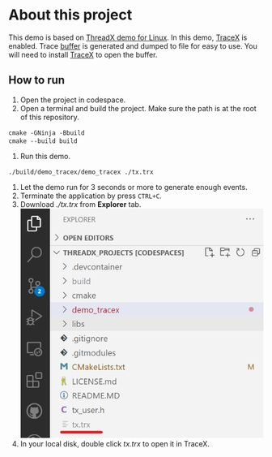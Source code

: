 # About this project
This demo is based on [ThreadX demo for Linux](https://github.com/azure-rtos/threadx/blob/master/ports/linux/gnu/example_build/sample_threadx.c). In this demo, [TraceX](https://learn.microsoft.com/en-us/azure/rtos/tracex/overview-tracex) is enabled. Trace [buffer](https://learn.microsoft.com/en-us/azure/rtos/tracex/chapter5) is generated and dumped to file for easy to use. You will need to install [TraceX](https://learn.microsoft.com/en-us/azure/rtos/tracex/chapter2) to open the buffer.

## How to run
1. Open the project in codespace.
1. Open a terminal and build the project. Make sure the path is at the root of this repository.
  ```
  cmake -GNinja -Bbuild
  cmake --build build
  ```
1. Run this demo.
  ```
  ./build/demo_tracex/demo_tracex ./tx.trx
  ```
1. Let the demo run for 3 seconds or more to generate enough events.
1. Terminate the application by press `CTRL+C`.
1. Download *./tx.trx* from **Explorer** tab.
	![](./img/trace.png)
1. In your local disk, double click *tx.trx* to open it in TraceX.
